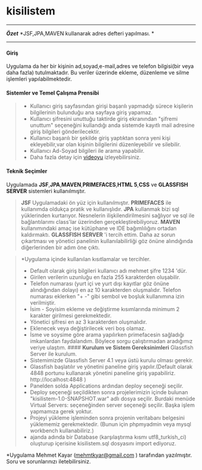 # kisilistem
---
***Özet*** 
*JSF,JPA,MAVEN kullanarak adres defteri yapılması. *

----------
####  **Giriş** 
Uygulama da her bir kişinin ad,soyad,e-mail,adres ve telefon bilgisi(bir veya daha fazla) tutulmaktadır. Bu veriler üzerinde ekleme, düzenleme ve silme işlemleri yapılabilmektedir.
####  **Sistemler ve Temel Çalışma Prensibi** 
>- Kullanıcı giriş sayfasından girişi başarılı yapmadığı sürece kişilerin bilgilerinin bulunduğu ana sayfaya giriş yapamaz. 
>- Kullanıcı şifresini unuttuğu taktirde giriş ekranından "şifremi unuttum" seçeneğini kullandığı anda sistemde kayıtlı mail adresine giriş bilgileri gönderilecektir.
>- Kullanıcı başarılı bir şekilde giriş yaptıktan sonra yeni kişi ekleyebilir,var olan kişinin bilgilerini düzenleyebilir ve silebilir. 
>- Kullanıcı Ad-Soyad bilgileri ile arama yapabilir.
>- Daha fazla detay için [videoyu](https://www.youtube.com/watch?v=wtgCObFX6Ks&t=7s) izleyebilirsiniz. 
#### **Teknik Seçimler**
Uygulamada **JSF**,**JPA**,**MAVEN**,**PRIMEFACES**,**HTML 5**,**CSS** ve **GLASSFISH SERVER** sistemleri kullanılmıştır. 
> **JSF** Uygulamadaki ön yüz için kullanılmıştır. **PRIMEFACES** ile kullanımda oldukça pratik ve kullanışlıdır. 
> **JPA** kullanmak bizi sql yüklerinden kurtarıyor. Nesnelerin ilişkilendirilmesini sağlıyor ve sql ile bağlantılarımı class'lar üzerinden gerçekleştirebiliyoruz.
> **MAVEN** kullanımındaki amaç ise kütüphane ve IDE bağımlılığını ortadan kaldırmaktı. 
> **GLASSFISH SERVER** 'i tercih ettim. Daha az sorun çıkartması ve yönetici panelinin kullanılabilirliği göz önüne alındığında diğerlerinden bir adım öne çıktı.

>*Uygulama içinde kullanılan kısıtlamalar ve tercihler.
>- Default olarak giriş bilgileri kullanıcı adı mehmet şifre 1234 'dür.
> - Girilen verilerin uzunluğu en fazla 255 karakterden oluşabilir.
> - Telefon numarası (yurt içi ve yurt dışı kayıtlar göz önüne alındığından dolayı) en az 10 karakterden oluşmalıdır. Telefon numarası eklerken "+ -" gibi sembol ve boşluk kullanımına izin verilmiştir.
> - İsim - Soyisim ekleme ve değiştirme kısımlarında minimum 2 karakter girilmesi gerekmektedir.
> - Yönetici şifresi en az 3 karakterden oluşmalıdır.
> - Eklenecek veya değiştirilecek veri boş olamaz. 
>-  İsme ve soysime göre arama yapılırken primefacesin sağladığı imkanlardan faydalandım. Böylece sorgu çalıştırmadan aradığımız veriye ulaştım. 
####<i class="icon-wrench"></i> **Kurulum ve Sistem Gereksinimleri**
> Glassfish Server ile kurulum.
> - Sistemimizde Glassfish Server 4.1 veya üstü kurulu olması gerekir.
> - Glassfish başlatılır ve yönetini paneline giriş yapılır.(Default olarak 4848 portunu kullanarak yönetini paneline giriş yapabiliriz. http://localhost:4848 )
> - Panelden solda Applications ardından deploy seçeneği seçilir. 
> - Deploy seçeneği seçildikten sonra projelerimizin içinde bulunan "kisilistem-1.0-SNAPSHOT.war" adlı dosya seçilir. Burdaki menüde Virtual Servers: seçeneğinden server seçeneği seçilir. Başka işlem yapmamıza gerek yoktur.
> -  Projeyi yükleme işleminden sonra projenin veritabanı belgesini yüklememiz gerekmektedir.  (Bunun için phpmyadmin veya mysql workbench kullanabiliriz.)
> - ajanda adında bir Database (karşılaştırma kısmı utf8_turkish_ci)  oluşturup  içerisine  kisilistem.sql dosyasını import ediyoruz. 

*Uygulama Mehmet Kayar (mehmtkyar@gmail.com ) tarafından yazılmıştır.  Soru ve sorunlarınızı iletebilirsiniz.

